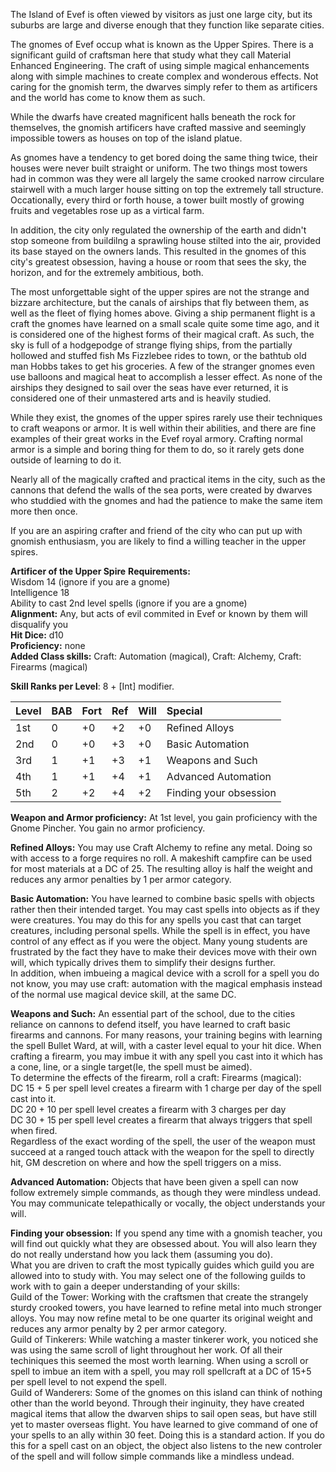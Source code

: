 
The Island of Evef is often viewed by visitors as just one large city, but its suburbs are large and diverse enough that they function like separate cities.

The gnomes of Evef occup what is known as the Upper Spires.  There is a significant guild of craftsman here that study what they call Material Enhanced Engineering.  The craft of using simple magical enhancements along with simple machines to create complex and wonderous effects.  Not caring for the gnomish term, the dwarves simply refer to them as artificers and the world has come to know them as such.  

While the dwarfs have created magnificent halls beneath the rock for themselves, the gnomish artificers have crafted massive and seemingly impossible towers as houses on top of the island platue.

As gnomes have a tendency to get bored doing the same thing twice, their houses were never built straight or uniform. The two things most towers had in common was they were all largely the same crooked narrow circulare stairwell with a much larger house sitting on top the extremely tall structure. Occationally, every third or forth house, a tower built mostly of growing fruits and vegetables rose up as a virtical farm.

In addition, the city only regulated the ownership of the earth and didn't stop someone from buildilng a sprawling house stilted into the air, provided its base stayed on the owners lands.  This resulted in the gnomes of this city's greatest obsession, having a house or room that sees the sky, the horizon, and for the extremely ambitious, both.   

The most unforgettable sight of the upper spires are not the strange and bizzare architecture, but the canals of airships that fly between them, as well as the fleet of flying homes above.  Giving a ship permanent flight is a craft the gnomes have learned on a small scale quite some time ago, and it is considered one of the highest forms of their magical craft.  As such, the sky is full of a hodgepodge of strange flying ships, from the partially hollowed and stuffed fish Ms Fizzlebee rides to town, or the bathtub old man Hobbs takes to get his groceries.  A few of the stranger gnomes even use balloons and magical heat to accomplish a lesser effect.  As none of the airships they designed to sail over the seas have ever returned, it is considered one of their unmastered arts and is heavily studied.

While they exist, the gnomes of the upper spires rarely use their techniques to craft weapons or armor.  It is well within their abilities, and there are fine examples of their great works in the Evef royal armory.  Crafting normal armor is a simple and boring thing for them to do, so it rarely gets done outside of learning to do it.

Nearly all of the magically crafted and practical items in the city, such as the cannons that defend the walls of the sea ports, were created by dwarves who studdied with the gnomes and had the patience to make the same item more then once.

If you are an aspiring crafter and friend of the city who can put up with gnomish enthusiasm, you are likely to find a willing teacher in the upper spires.

**Artificer of the Upper Spire**
**Requirements:**  
Wisdom 14 (ignore if you are a gnome)  
Intelligence 18  
Ability to cast 2nd level spells (ignore if you are a gnome)  
**Alignment:**  Any, but acts of evil commited in Evef or known by them will disqualify you  
**Hit Dice:** d10  
**Proficiency:** none  
**Added Class skills:**  Craft: Automation (magical), Craft: Alchemy, Craft: Firearms (magical)  

**Skill Ranks per Level**: 8 + [Int] modifier.  

|**Level**|**BAB**|**Fort**|**Ref**|**Will**|**Special**|
| :- | :- | :- | :- | :- | :- |
|1st|0|+0|+2|+0|Refined Alloys|
|2nd|0|+0|+3|+0|Basic Automation|
|3rd|1|+1|+3|+1|Weapons and Such|
|4th|1|+1|+4|+1|Advanced Automation|
|5th|2|+2|+4|+2|Finding your obsession|

**Weapon and Armor proficiency:**  At 1st level, you gain proficiency with the Gnome Pincher.  You gain no armor proficiency.

**Refined Alloys:**  You may use Craft Alchemy to refine any metal. Doing so with access to a forge requires no roll.  A makeshift campfire can be used for most materials at a DC of 25. The resulting alloy is half the weight and reduces any armor penalties by 1 per armor category.  

**Basic Automation:** You have learned to combine basic spells with objects rather then their intended target.  You may cast spells into objects as if they were creatures.  You may do this for any spells you cast that can target creatures, including personal spells.  While the spell is in effect, you have control of any effect as if you were the object.  Many young students are frustrated by the fact they have to make their devices move with their own will, which typically drives them to simplify their designs further.  
In addition, when imbueing a magical device with a scroll for a spell you do not know, you may use craft: automation with the magical emphasis instead of the normal use magical device skill, at the same DC.  

**Weapons and Such:**  An essential part of the school, due to the cities reliance on cannons to defend itself, you have learned to craft basic firearms and cannons.  For many reasons, your training begins with learning the spell Bullet Ward, at will, with a caster level equal to your hit dice.  When crafting a firearm, you may imbue it with any spell you cast into it which has a cone, line, or a single target(Ie, the spell must be aimed).  
To determine the effects of the firearm, roll a craft: Firearms (magical):  
DC 15 + 5 per spell level creates a firearm with 1 charge per day of the spell cast into it.  
DC 20 + 10 per spell level creates a firearm with 3 charges per day  
DC 30 + 15 per spell level creates a firearm that always triggers that spell when fired.  
Regardless of the exact wording of the spell, the user of the weapon must succeed at a ranged touch attack with the weapon for the spell to directly hit, GM descretion on where and how the spell triggers on a miss.  

**Advanced Automation:** Objects that have been given a spell can now follow extremely simple commands, as though they were mindless undead. You may communicate telepathically or vocally, the object understands your will.

**Finding your obsession:**  If you spend any time with a gnomish teacher, you will find out quickly what they are obsessed about.  You will also learn they do not really understand how you lack them (assuming you do).  
What you are driven to craft the most typically guides which guild you are allowed into to study with. You may select one of the following guilds to work with to gain a deeper understanding of your skills:  
Guild of the Tower: Working with the craftsmen that create the strangely sturdy crooked towers, you have learned to refine metal into much stronger alloys. You may now refine metal to be one quarter its original weight and reduces any armor penalty by 2 per armor category.  
Guild of Tinkerers: While watching a master tinkerer work, you noticed she was using the same scroll of light throughout her work.  Of all their techiniques this seemed the most worth learning.  When using a scroll or spell to imbue an item with a spell, you may roll spellcraft at a DC of 15+5 per spell level to not expend the spell.  
Guild of Wanderers: Some of the gnomes on this island can think of nothing other than the world beyond.  Through their inginuity, they have created magical items that allow the dwarven ships to sail open seas, but have still yet to master overseas flight.  You have learned to give command of one of your spells to an ally within 30 feet.  Doing this is a standard action.  If you do this for a spell cast on an object, the object also listens to the new controler of the spell and will follow simple commands like a mindless undead.
